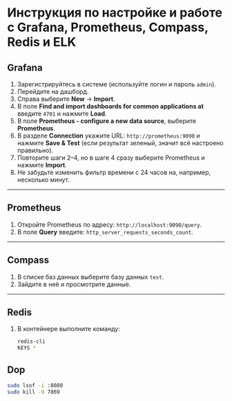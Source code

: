 # Инструкция по настройке и работе с Grafana, Prometheus, Compass, Redis и ELK

## Grafana
1. Зарегистрируйтесь в системе (используйте логин и пароль `admin`).
2. Перейдите на дашборд.
3. Справа выберите **New** → **Import**.
4. В поле **Find and import dashboards for common applications at** введите `4701` и нажмите **Load**.
5. В поле **Prometheus - configure a new data source**, выберите **Prometheus**.
6. В разделе **Connection** укажите URL: `http://prometheus:9090` и нажмите **Save & Test** (если результат зеленый, значит всё настроено правильно).
7. Повторите шаги 2–4, но в шаге 4 сразу выберите Prometheus и нажмите **Import**.
8. Не забудьте изменить фильтр времени с 24 часов на, например, несколько минут.

---

## Prometheus
1. Откройте Prometheus по адресу: `http://localhost:9090/query`.
2. В поле **Query** введите: `http_server_requests_seconds_count`.

---

## Compass
1. В списке баз данных выберите базу данных `test`.
2. Зайдите в неё и просмотрите данные.

---

## Redis
1. В контейнере выполните команду:
   ```bash
   redis-cli
   KEYS *
   
## Dop
   ```bash
   sudo lsof -i :8080
   sudo kill -9 7869
